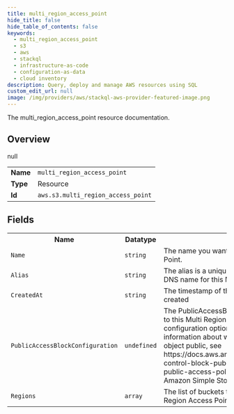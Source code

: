 ```yaml
---
title: multi_region_access_point
hide_title: false
hide_table_of_contents: false
keywords:
  - multi_region_access_point
  - s3
  - aws
  - stackql
  - infrastructure-as-code
  - configuration-as-data
  - cloud inventory
description: Query, deploy and manage AWS resources using SQL
custom_edit_url: null
image: /img/providers/aws/stackql-aws-provider-featured-image.png
---
```

The multi_region_access_point resource documentation.

## Overview
<table><tbody>
<tr><td><b>Name</b></td><td><code>multi_region_access_point</code></td></tr>
<tr><td><b>Type</b></td><td>Resource</td></tr>
null
<tr><td><b>Id</b></td><td><code>aws.s3.multi_region_access_point</code></td></tr>
</tbody></table>

## Fields
<table><tbody>
<tr><th>Name</th><th>Datatype</th><th>Description</th></tr>
<tr><td><code>Name</code></td><td><code>string</code></td><td>The name you want to assign to this Multi Region Access Point.</td></tr><tr><td><code>Alias</code></td><td><code>string</code></td><td>The alias is a unique identifier to, and is part of the public DNS name for this Multi Region Access Point</td></tr><tr><td><code>CreatedAt</code></td><td><code>string</code></td><td>The timestamp of the when the Multi Region Access Point is created</td></tr><tr><td><code>PublicAccessBlockConfiguration</code></td><td><code>undefined</code></td><td>The PublicAccessBlock configuration that you want to apply to this Multi Region Access Point. You can enable the configuration options in any combination. For more information about when Amazon S3 considers a bucket or object public, see https://docs.aws.amazon.com/AmazonS3/latest/dev/access-control-block-public-access.html#access-control-block-public-access-policy-status 'The Meaning of Public' in the Amazon Simple Storage Service Developer Guide.</td></tr><tr><td><code>Regions</code></td><td><code>array</code></td><td>The list of buckets that you want to associate this Multi Region Access Point with.</td></tr>
</tbody></table>
